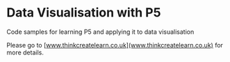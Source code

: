 # Data Visualisation with P5

Code samples for learning P5 and applying it to data visualisation

Please go to [www.thinkcreatelearn.co.uk](www.thinkcreatelearn.co.uk) for more details.
